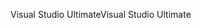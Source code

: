 <span data-ttu-id="93e57-101">Visual Studio Ultimate</span><span class="sxs-lookup"><span data-stu-id="93e57-101">Visual Studio Ultimate</span></span>